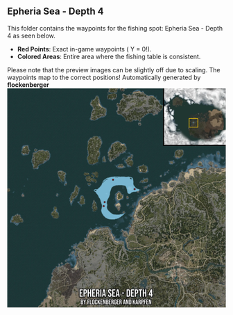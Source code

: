 ## Epheria Sea - Depth 4
This folder contains the waypoints for the fishing spot: Epheria Sea - Depth 4 as seen below.

- **Red Points**: Exact in-game waypoints ( Y = 0!).
- **Colored Areas**: Entire area where the fishing table is consistent.

Please note that the preview images can be slightly off due to scaling. The waypoints map to the correct positions!
Automatically generated by **flockenberger**
![preview_Epheria Sea - Depth 4](./Preview.webp)